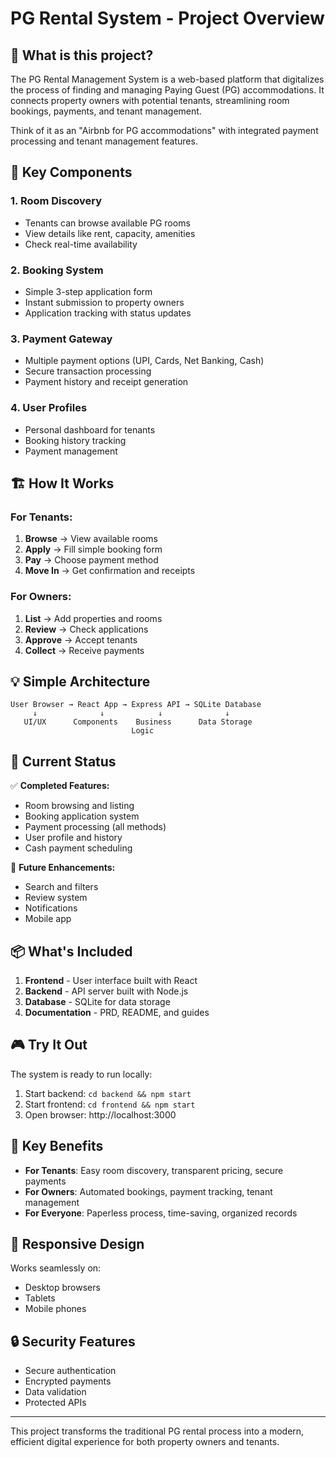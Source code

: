 # PG Rental System - Project Overview

## 🎯 What is this project?

The PG Rental Management System is a web-based platform that digitalizes the process of finding and managing Paying Guest (PG) accommodations. It connects property owners with potential tenants, streamlining room bookings, payments, and tenant management.

Think of it as an "Airbnb for PG accommodations" with integrated payment processing and tenant management features.

## 🔑 Key Components

### 1. **Room Discovery**
- Tenants can browse available PG rooms
- View details like rent, capacity, amenities
- Check real-time availability

### 2. **Booking System**
- Simple 3-step application form
- Instant submission to property owners
- Application tracking with status updates

### 3. **Payment Gateway**
- Multiple payment options (UPI, Cards, Net Banking, Cash)
- Secure transaction processing
- Payment history and receipt generation

### 4. **User Profiles**
- Personal dashboard for tenants
- Booking history tracking
- Payment management

## 🏗️ How It Works

### For Tenants:
1. **Browse** → View available rooms
2. **Apply** → Fill simple booking form
3. **Pay** → Choose payment method
4. **Move In** → Get confirmation and receipts

### For Owners:
1. **List** → Add properties and rooms
2. **Review** → Check applications
3. **Approve** → Accept tenants
4. **Collect** → Receive payments

## 💡 Simple Architecture

```
User Browser → React App → Express API → SQLite Database
     ↓              ↓            ↓              ↓
   UI/UX      Components    Business      Data Storage
                           Logic
```

## 🚦 Current Status

✅ **Completed Features:**
- Room browsing and listing
- Booking application system
- Payment processing (all methods)
- User profile and history
- Cash payment scheduling

🚧 **Future Enhancements:**
- Search and filters
- Review system
- Notifications
- Mobile app

## 📦 What's Included

1. **Frontend** - User interface built with React
2. **Backend** - API server built with Node.js
3. **Database** - SQLite for data storage
4. **Documentation** - PRD, README, and guides

## 🎮 Try It Out

The system is ready to run locally:
1. Start backend: `cd backend && npm start`
2. Start frontend: `cd frontend && npm start`
3. Open browser: http://localhost:3000

## 🌟 Key Benefits

- **For Tenants**: Easy room discovery, transparent pricing, secure payments
- **For Owners**: Automated bookings, payment tracking, tenant management
- **For Everyone**: Paperless process, time-saving, organized records

## 📱 Responsive Design

Works seamlessly on:
- Desktop browsers
- Tablets
- Mobile phones

## 🔒 Security Features

- Secure authentication
- Encrypted payments
- Data validation
- Protected APIs

---

This project transforms the traditional PG rental process into a modern, efficient digital experience for both property owners and tenants.